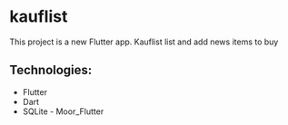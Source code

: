 # kauflist

This project is a new Flutter app. Kauflist list and add news items to buy

## Technologies:

- Flutter
- Dart
- SQLite - Moor_Flutter
